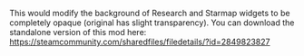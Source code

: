 This would modify the background of Research and Starmap widgets to be completely opaque (original has slight transparency).
You can download the standalone version of this mod here:
https://steamcommunity.com/sharedfiles/filedetails/?id=2849823827